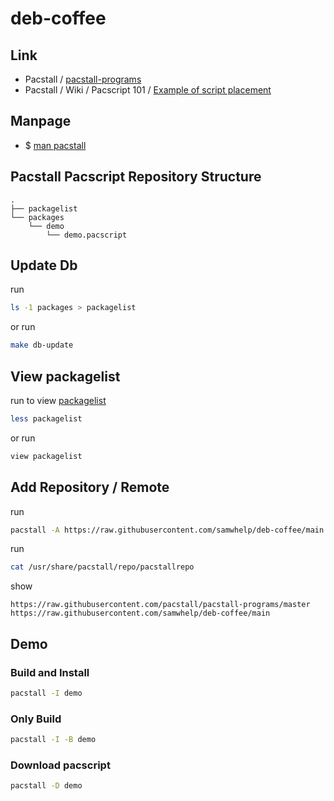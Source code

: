 

# deb-coffee




## Link

* Pacstall / [pacstall-programs](https://github.com/pacstall/pacstall-programs#pacstall-programs)
* Pacstall / Wiki / Pacscript 101 / [Example of script placement](https://github.com/pacstall/pacstall/wiki/Pacscript-101#pacscript-name)




## Manpage

* $ [man pacstall](https://github.com/samwhelp/deb-coffee/blob/main/helper/share/manpage/pacstall.md#manpage)




## Pacstall Pacscript Repository Structure


```
.
├── packagelist
└── packages
    └── demo
        └── demo.pacscript
```


## Update Db

run

``` sh
ls -1 packages > packagelist
```

or run

``` sh
make db-update
```




## View packagelist

run to view [packagelist](packagelist)

``` sh
less packagelist
```

or run

``` sh
view packagelist
```




## Add Repository / Remote

run

``` sh
pacstall -A https://raw.githubusercontent.com/samwhelp/deb-coffee/main
```


run

``` sh
cat /usr/share/pacstall/repo/pacstallrepo
```

show

```
https://raw.githubusercontent.com/pacstall/pacstall-programs/master
https://raw.githubusercontent.com/samwhelp/deb-coffee/main
```




## Demo

### Build and Install

``` sh
pacstall -I demo
```


### Only Build

``` sh
pacstall -I -B demo
```


### Download pacscript

``` sh
pacstall -D demo
```
